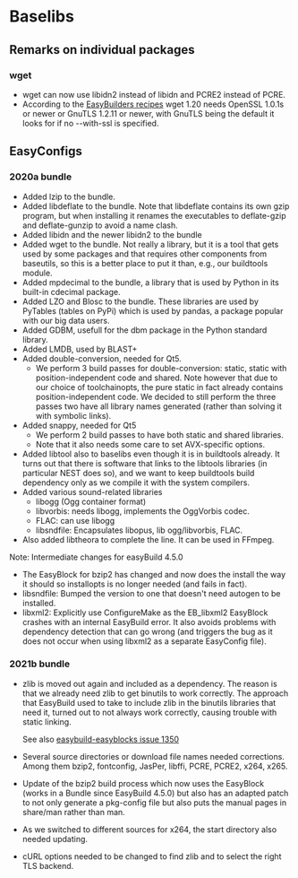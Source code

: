 # Baselibs

## Remarks on individual packages

### wget

* wget can now use libidn2 instead of libidn and PCRE2 instead of PCRE.
* According to the [EasyBuilders recipes](https://github.com/easybuilders/easybuild-easyconfigs/tree/develop/easybuild/easyconfigs/w/wget)
  wget 1.20 needs OpenSSL 1.0.1s or newer or GnuTLS 1.2.11 or newer, with GnuTLS being
  the default it looks for if no --with-ssl is specified.

## EasyConfigs

### 2020a bundle

* Added lzip to the bundle.
* Added libdeflate to the bundle. Note that libdeflate contains its own gzip program,
  but when installing it renames the executables to deflate-gzip and deflate-gunzip
  to avoid a name clash.
* Added libidn and the newer libidn2 to the bundle
* Added wget to the bundle. Not really a library, but it is a tool that gets used by
  some packages and that requires other components from baseutils, so this is a better
  place to put it than, e.g., our buildtools module.
* Added mpdecimal to the bundle, a library that is used by Python in its built-in
  cdecimal package.
* Added LZO and Blosc to the bundle. These libraries are used by PyTables (tables
  on PyPi) which is used by pandas, a package popular with our big data users.
* Added GDBM, usefull for the dbm package in the Python standard library.
* Added LMDB, used by BLAST+
* Added double-conversion, needed for Qt5.
    * We perform 3 build passes for double-conversion: static, static with
      position-independent code and shared. Note however that due to our choice
      of toolchainopts, the pure static in fact already contains position-independent
      code. We decided to still perform the three passes two have all library names
      generated (rather than solving it with symbolic links).
* Added snappy, needed for Qt5
    * We perform 2 build passes to have both static and shared libraries.
    * Note that it also needs some care to set AVX-specific options.
* Added libtool also to baselibs even though it is in buildtools already. It turns
  out that there is software that links to the libtools libraries (in particular
  NEST does so), and we want to keep buildtools build dependency only as we compile
  it with the system compilers.
* Added various sound-related libraries
    * libogg (Ogg container format)
    * libvorbis: needs libogg, implements the OggVorbis codec.
    * FLAC: can use libogg
    * libsndfile: Encapsulates libopus, lib ogg/libvorbis, FLAC.
* Also added libtheora to complete the line. It can be used in FFmpeg.

Note: Intermediate changes for easyBuild 4.5.0
* The EasyBlock for bzip2 has changed and now does the install the way it should
  so installopts is no longer needed (and fails in fact).
* libsndfile: Bumped the version to one that doesn't need autogen to be installed.
* libxml2: Explicitly use ConfigureMake as the EB_libxml2 EasyBlock crashes with an
  internal EasyBuild error. It also avoids problems with dependency detection that
  can go wrong (and triggers the bug as it does not occur when using libxml2 as
  a separate EasyConfig file).

### 2021b bundle

  * zlib is moved out again and included as a dependency. The reason is that we
    already need zlib to get binutils to work correctly. The approach that EasyBuild
    used to take to include zlib in the binutils libraries that need it, turned out
    to not always work correctly, causing trouble with static linking.

    See also [easybuild-easyblocks issue 1350](https://github.com/easybuilders/easybuild-easyblocks/issues/1350)

  * Several source directories or download file names needed corrections. Among them
    bzip2, fontconfig, JasPer, libffi, PCRE, PCRE2, x264, x265.

  * Update of the bzip2 build process which now uses the EasyBlock (works in a Bundle
    since EasyBuild 4.5.0) but also has an adapted patch to not only generate a pkg-config
    file but also puts the manual pages in share/man rather than man.

  * As we switched to different sources for x264, the start directory also needed updating.

  * cURL options needed to be changed to find zlib and to select the right TLS backend.
